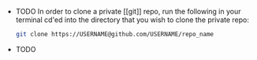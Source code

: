 - TODO In order to clone a private [[git]] repo, run the following in your terminal cd'ed into the directory that you wish to clone the private repo:
  ```bash
  git clone https://USERNAME@github.com/USERNAME/repo_name
  ```
-
  TODO